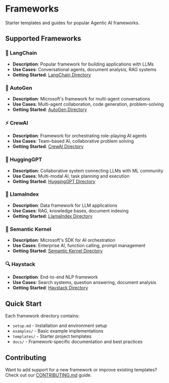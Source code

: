# Frameworks

Starter templates and guides for popular Agentic AI frameworks.

## Supported Frameworks

### 🦜 LangChain
- **Description**: Popular framework for building applications with LLMs
- **Use Cases**: Conversational agents, document analysis, RAG systems
- **Getting Started**: [LangChain Directory](./langchain/)

### 🤖 AutoGen
- **Description**: Microsoft's framework for multi-agent conversations
- **Use Cases**: Multi-agent collaboration, code generation, problem-solving
- **Getting Started**: [AutoGen Directory](./autogen/)

### ⚡ CrewAI
- **Description**: Framework for orchestrating role-playing AI agents
- **Use Cases**: Team-based AI, collaborative problem solving
- **Getting Started**: [CrewAI Directory](./crewai/)

### 🤗 HuggingGPT
- **Description**: Collaborative system connecting LLMs with ML community
- **Use Cases**: Multi-modal AI, task planning and execution
- **Getting Started**: [HuggingGPT Directory](./hugginggpt/)

### 🦙 LlamaIndex
- **Description**: Data framework for LLM applications
- **Use Cases**: RAG, knowledge bases, document indexing
- **Getting Started**: [LlamaIndex Directory](./llamaindex/)

### 🧠 Semantic Kernel
- **Description**: Microsoft's SDK for AI orchestration
- **Use Cases**: Enterprise AI, function calling, prompt management
- **Getting Started**: [Semantic Kernel Directory](./semantic-kernel/)

### 🔍 Haystack
- **Description**: End-to-end NLP framework
- **Use Cases**: Search systems, question answering, document analysis
- **Getting Started**: [Haystack Directory](./haystack/)

## Quick Start

Each framework directory contains:
- `setup.md` - Installation and environment setup
- `examples/` - Basic example implementations
- `templates/` - Starter project templates
- `docs/` - Framework-specific documentation and best practices

## Contributing

Want to add support for a new framework or improve existing templates? Check out our [CONTRIBUTING.md](../CONTRIBUTING.md) guide.